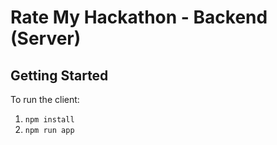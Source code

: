 # Rate My Hackathon - Backend (Server)

## Getting Started

To run the client:

1. `npm install`
2. `npm run app`
